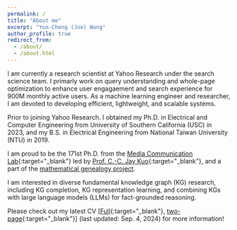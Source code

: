 ```yaml
---
permalink: /
title: "About me"
excerpt: "Yun-Cheng (Joe) Wang"
author_profile: true
redirect_from: 
  - /about/
  - /about.html
---
```


I am currently a research scientist at Yahoo Research under the search science team.
I primarly work on query understanding and whole-page optimization to enhance
user engagaement and search experience for 900M monthly active users.
As a machine learning engineer and researcher, I am devoted to developing efficient, 
lightweight, and scalable systems.

Prior to joining Yahoo Research. I obtained my Ph.D. in Electrical and 
Computer Engineering from University of Southern California (USC) in 
2023, and my B.S. in Electrical Engineering from National Taiwan
University (NTU) in 2019. 

I am proud to be the 171st Ph.D. from the
[Media Communication Lab](https://mcl.usc.edu/){:target="_blank"} led by 
[Prof. C.-C. Jay Kuo](https://viterbi.usc.edu/directory/faculty/Kuo/Chung-Chieh){:target="_blank"}, and a part of the
[mathematical genealogy project](https://genealogy.math.ndsu.nodak.edu/id.php?id=305226).

[//]: # (Prior to joining USC as a Ph.D. student, I received my B.S. in )

[//]: # (Electrical Engineering from National Taiwan University in 2018, )

[//]: # (and M.S. in Electrical and Computer Engineering from USC in 2019.)

[//]: # (As a way to give back to the community and promote diversity,)

[//]: # (I am holding AI/ML office hours every week for students )

[//]: # (interested in learning AI/ML knowledge or conducting AI/ML )

[//]: # (research to chat on exciting topics. Priority is given to the )

[//]: # (underrepresented group in engineering. Please use the link to )

[//]: # (sign up: [form]&#40;https://forms.gle/McNSxmW94hsL8KEW8&#41;{:target="_blank"}.)

I am interested in diverse fundamental knowledge graph (KG)
research, including KG completion, KG representation 
learning, and combining KGs with large language models (LLMs) 
for fact-grounded reasoning. 
<!-- My primary emphasis lies in the development of lightweight and 
transparent machine learning (ML) models. -->

<!-- Recently, my research has been dedicated to the advancement of 
generative AI (GenAI) services within an 
edge-cloud computing paradigm. The objective is to enhance
user privacy, minimize inference time, optimize power efficiency, 
and facilitate computation offloading in the context of scaled AI systems. -->

Please check out my latest CV [[Full](../files/240904_full_v2.pdf){:target="_blank"}, [two-page](../files/240904_twoPage_v5.pdf){:target="_blank"}]
(last updated: Sep. 4, 2024) for more information!

